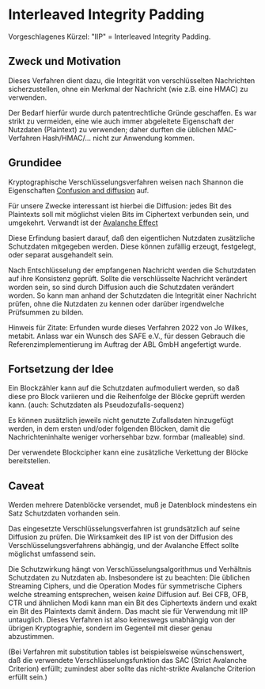 # Interleaved Integrity Padding

Vorgeschlagenes Kürzel: "IIP" = Interleaved Integrity Padding.

## Zweck und Motivation

Dieses Verfahren dient dazu, die Integrität von verschlüsselten Nachrichten sicherzustellen,
ohne ein Merkmal der Nachricht (wie z.B. eine HMAC) zu verwenden.

Der Bedarf hierfür wurde durch patentrechtliche Gründe geschaffen. Es war strikt zu vermeiden, eine wie auch immer 
abgeleitete Eigenschaft der Nutzdaten (Plaintext) zu verwenden; daher durften die üblichen MAC-Verfahren Hash/HMAC/... 
nicht zur Anwendung kommen.

## Grundidee

Kryptographische Verschlüsselungsverfahren weisen nach Shannon die Eigenschaften 
[Confusion and diffusion](https://en.wikipedia.org/wiki/Confusion_and_diffusion) auf.

Für unsere Zwecke interessant ist hierbei die Diffusion: jedes Bit des Plaintexts soll mit möglichst vielen Bits 
im Ciphertext verbunden sein, und umgekehrt. Verwandt ist der [Avalanche Effect](https://en.wikipedia.org/wiki/Avalanche_effect)

Diese Erfindung basiert darauf, daß den eigentlichen Nutzdaten zusätzliche Schutzdaten mitgegeben werden. Diese können
zufällig erzeugt, festgelegt, oder separat ausgehandelt sein.

Nach Entschlüsselung der empfangenen Nachricht werden die Schutzdaten auf ihre Konsistenz geprüft. 
Sollte die verschlüsselte Nachricht verändert worden sein, so sind durch Diffusion auch die Schutzdaten verändert worden.
So kann man anhand der Schutzdaten die Integrität einer Nachricht prüfen, ohne die Nutzdaten zu kennen oder darüber 
irgendwelche Prüfsummen zu bilden.

Hinweis für Zitate: 
Erfunden wurde dieses Verfahren 2022 von Jo Wilkes, metabit. Anlass war ein Wunsch des SAFE e.V.,
für dessen Gebrauch die Referenzimplementierung im Auftrag der ABL GmbH angefertigt wurde.


## Fortsetzung der Idee

Ein Blockzähler kann auf die Schutzdaten aufmoduliert werden, so daß diese pro Block variieren und die Reihenfolge
der Blöcke geprüft werden kann. (auch: Schutzdaten als Pseudozufalls-sequenz)

Es können zusätzlich jeweils nicht genutzte Zufallsdaten hinzugefügt werden, in dem ersten und/oder folgenden Blöcken,
damit die Nachrichteninhalte weniger vorhersehbar bzw. formbar (malleable) sind.

Der verwendete Blockcipher kann eine zusätzliche Verkettung der Blöcke bereitstellen.

## Caveat

Werden mehrere Datenblöcke versendet, muß je Datenblock mindestens ein Satz Schutzdaten vorhanden sein.

Das eingesetzte Verschlüsselungsverfahren ist grundsätzlich auf seine Diffusion zu prüfen. Die Wirksamkeit des IIP ist
von der Diffusion des Verschlüsselungsverfahrens abhängig, und der Avalanche Effect sollte möglichst umfassend sein.

Die Schutzwirkung hängt von Verschlüsselungsalgorithmus und Verhältnis Schutzdaten zu Nutzdaten ab.
Insbesondere ist zu beachten: Die üblichen Streaming Ciphers, und die Operation Modes für symmetrische Ciphers
welche streaming entsprechen, weisen *keine* Diffusion auf. Bei CFB, OFB, CTR und ähnlichen Modi kann man ein Bit 
des Ciphertexts ändern und exakt ein Bit des Plaintexts damit ändern. Das macht sie für Verwendung mit IIP untauglich.
Dieses Verfahren ist also keineswegs unabhängig von der übrigen Kryptographie, sondern im Gegenteil mit dieser genau
abzustimmen.

(Bei Verfahren mit substitution tables ist beispielsweise wünschenswert, daß die verwendete Verschlüsselungsfunktion 
das SAC (Strict Avalanche Criterion) erfüllt; zumindest aber sollte das nicht-strikte Avalanche Criterion erfüllt sein.)


